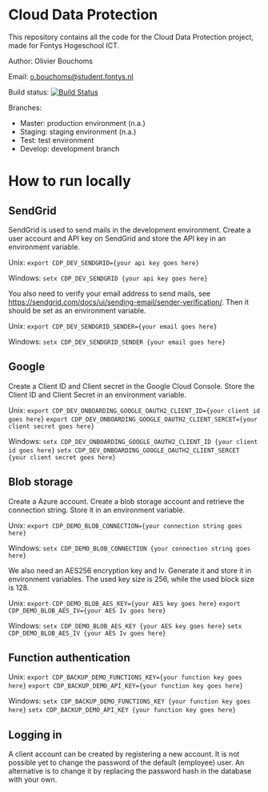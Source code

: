 # Cloud Data Protection

This repository contains all the code for the Cloud Data Protection project, made for Fontys Hogeschool ICT.

Author: Olivier Bouchoms

Email: o.bouchoms@student.fontys.nl

Build status: [![Build Status](https://dev.azure.com/OlivierBouchomsFontys/CloudDataProtection/_apis/build/status/CloudDataProtection%20test?branchName=test)](https://dev.azure.com/OlivierBouchomsFontys/CloudDataProtection/_apis/build/status/CloudDataProtection%20test?branchName=test)

Branches:

* Master: production environment (n.a.)
* Staging: staging environment (n.a.)
* Test: test environment
* Develop: development branch

# How to run locally

## SendGrid

SendGrid is used to send mails in the development environment. Create a user account and API key on SendGrid and store the API key in an environment variable.

Unix:
`export CDP_DEV_SENDGRID={your api key goes here}`

Windows:
`setx CDP_DEV_SENDGRID {your api key goes here}`

You also need to verify your email address to send mails, see https://sendgrid.com/docs/ui/sending-email/sender-verification/. Then it should be set as an environment variable.

Unix:
`export CDP_DEV_SENDGRID_SENDER={your email goes here}`

Windows:
`setx CDP_DEV_SENDGRID_SENDER {your email goes here}`

## Google

Create a Client ID and Client secret in the Google Cloud Console. Store the Client ID and Client Secret in an environment variable.

Unix:
`export CDP_DEV_ONBOARDING_GOOGLE_OAUTH2_CLIENT_ID={your client id goes here}`
`export CDP_DEV_ONBOARDING_GOOGLE_OAUTH2_CLIENT_SERCET={your client secret goes here}`

Windows:
`setx CDP_DEV_ONBOARDING_GOOGLE_OAUTH2_CLIENT_ID {your client id goes here}`
`setx CDP_DEV_ONBOARDING_GOOGLE_OAUTH2_CLIENT_SERCET {your client secret goes here}`

## Blob storage

Create a Azure account. Create a blob storage account and retrieve the connection string. Store it in an environment variable.

Unix:
`export CDP_DEMO_BLOB_CONNECTION={your connection string goes here}`

Windows:
`setx CDP_DEMO_BLOB_CONNECTION {your connection string goes here}`

We also need an AES256 encryption key and Iv. Generate it and store it in environment variables. The used key size is 256, while the used block size is 128.

Unix:
`export CDP_DEMO_BLOB_AES_KEY={your AES key goes here}`
`export CDP_DEMO_BLOB_AES_IV={your AES Iv goes here}`

Windows:
`setx CDP_DEMO_BLOB_AES_KEY {your AES key goes here}`
`setx CDP_DEMO_BLOB_AES_IV {your AES Iv goes here}`

## Function authentication

Unix:
`export CDP_BACKUP_DEMO_FUNCTIONS_KEY={your function key goes here}`
`export CDP_BACKUP_DEMO_API_KEY={your function key goes here}`

Windows:
`setx CDP_BACKUP_DEMO_FUNCTIONS_KEY {your function key goes here}`
`setx CDP_BACKUP_DEMO_API_KEY {your function key goes here}`

## Logging in

A client account can be created by registering a new account. It is not possible yet to change the password of the default (employee) user. An alternative is to change it by replacing the password hash in the database with your own.
